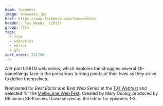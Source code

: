 ```yaml
---
name: twoweeks
image: twoweeks.jpg
href: https://www.facebook.com/twoweekstv/
header: _Two Weeks_ (2017)
group: film
tags:
  - film
  - webseries
  - editor
  - gfs
sort_order: 201706
---
```

A 9-part LGBTQ web series, which explores the struggles several 20-somethings face in the precarious turning points of their lives as they strive to define themselves.

Nominated for *Best Editor* and *Best Web Series* at the [T.O Webfest](http://www.towebfest.com/2017-awards) and selected for the [Melbourne Web Fest](http://www.melbournewebfest.com/). Created by Mary Duong, 
produced by Rhiannon Steffensen. David served as the editor for episodes 1-3.
